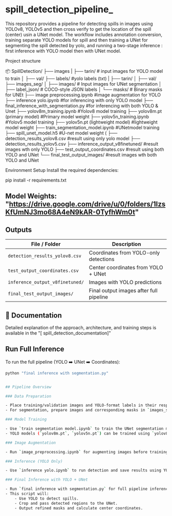 # spill_detection_pipeline_

This repository provides a pipeline for detecting spills in images using YOLOv8, YOLOv5 and then cross verify to get the location of the spill (center) usin a UNet model. The workflow includes annotation conversion, training separate YOLO models for spill and then training a UNet for segmenting the spill detected by yolo, and running a two-stage inference : first inference with YOLO model then with UNet model.

Project structure

📦 SpillDetection/ 
├── images |
├── tarin/ # input images for YOLO model to train 
│ ├── val/ 
├── labels/ #yolo labels (txt) 
| ├── tarin/
│ ├── val/
├── images_seg/
│ ├── images/ # Input images for UNet segmentation 
│ ├── label_json/ # COCO-style JSON labels 
│ └── masks/ # Binary masks for UNEt 
├── image preprocessing.ipynb #image augmentation for YOLO 
├── inference yolo.ipynb #for inferencing with only YOLO model 
├── final_inference_with_segmentation.py #for inferencing with both YOLO & Unet 
├── yolov8m_training.ipynb #Yolov8 model training 
├── yolov8m.pt (primary model) #Primary model weight 
├── yolov5n_training.ipynb #Yolov5 model training 
├── yolov5n.pt (lightweight model) #lightweight model weight 
├── train_segmentation_model.ipynb #UNetmodel training 
├── spill_unet_model.h5 #U-net model weight (
├── detection_results_yolov8.csv #result using only yolo model
├── detection_results_yolov5.csv
├── inference_output_v8finetuned/ #result images wth only YOLO 
├── test_output_coordinates.csv #result using both YOLO and UNet 
└── final_test_output_images/ #result images wth both YOLO and UNet

Environment Setup
Install the required dependencies:

pip install -r requirements.txt


## Model Weights: "https://drive.google.com/drive/u/0/folders/1IzsKfUmNJ3mo68A4eN9kAR-0TyfhWm0t"

## Outputs

| File / Folder                           | Description                                      |
|-----------------------------------------|--------------------------------------------------|
| `detection_results_yolov8.csv`          | Coordinates from YOLO-only detections            |
| `test_output_coordinates.csv`          | Center coordinates from YOLO + UNet              |
| `inference_output_v8finetuned/`         | Images with YOLO predictions                     |
| `final_test_output_images/`             | Final output images after full pipeline          |


## 📘 Documentation

Detailed explanation of the approach, architecture, and training steps is available in the "[ spill_detection_documentation]" 


##  Run Full Inference

To run the full pipeline (YOLO ➡️ UNet ➡️ Coordinates):

```bash
python "final inference with segmentation.py"


## Pipeline Overview

### Data Preparation

- Place training/validation images and YOLO-format labels in their respective folders.
- For segmentation, prepare images and corresponding masks in `images_seg/`.

### Model Training

- Use `train segmentation model.ipynb` to train the UNet segmentation model.
- YOLO models (`yolov8m.pt`, `yolov5n.pt`) can be trained using `yolov8m_training.ipynb`    and `yolov5n_training.ipynb`   accordingly

### Image Augmentation

- Run `image_preprocessing.ipynb` for augmenting images before training.

### Inference (YOLO Only)

- Use `inference yolo.ipynb` to run detection and save results using YOLO only.

### Final Inference with YOLO + UNet

- Run `final inference with segmentation.py` for full pipeline inference.
- This script will:
    - Use YOLO to detect spills.
    - Crop and pass detected regions to the UNet.
    - Output refined masks and calculate center coordinates.


